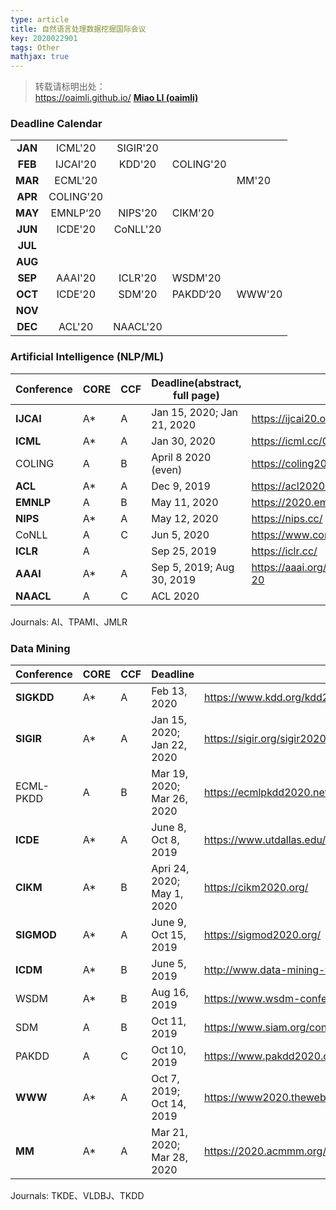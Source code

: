 ```yaml
---
type: article
title: 自然语言处理数据挖掘国际会议
key: 2020022901
tags: Other
mathjax: true
---
```


>转载请标明出处：  
>https://oaimli.github.io/ [**Miao LI (oaimli)**](https://oaimli.github.io)

### [](#header-1)Deadline Calendar

|         |           |          |           |        |
| :-----: | :-------: | :------: | --------- | ------ |
| **JAN** |  ICML'20  | SIGIR'20 |           |        |
| **FEB** | IJCAI'20  |  KDD'20  | COLING'20 |        |
| **MAR** |  ECML'20  |          |           | MM'20  |
| **APR** | COLING'20 |          |           |        |
| **MAY** | EMNLP‘20  | NIPS'20  | CIKM'20   |        |
| **JUN** |  ICDE'20  | CoNLL'20 |           |        |
| **JUL** |           |          |           |        |
| **AUG** |           |          |           |        |
| **SEP** |  AAAI'20  | ICLR'20  | WSDM'20   |        |
| **OCT** |  ICDE'20  |  SDM'20  | PAKDD‘20  | WWW'20 |
| **NOV** |           |          |           |        |
| **DEC** |  ACL'20   | NAACL'20 |           |        |

### [](#header-2)Artificial Intelligence (NLP/ML)

| Conference | CORE | CCF  | Deadline(abstract, full page) | Link                                 |
| ---------- | ---- | ---- | ----------------------------- | ------------------------------------ |
| **IJCAI**  | A*   | A    | Jan 15, 2020; Jan 21, 2020    | https://ijcai20.org/                 |
| **ICML**   | A*   | A    | Jan 30, 2020                  | https://icml.cc/Conferences/2020     |
| COLING     | A    | B    | April 8 2020 (even)           | https://coling2020.org/              |
| **ACL**    | A*   | A    | Dec 9, 2019                   | https://acl2020.org/                 |
| **EMNLP**  | A    | B    | May 11, 2020                  | https://2020.emnlp.org/              |
| **NIPS**   | A*   | A    | May 12, 2020                  | https://nips.cc/                     |
| CoNLL      | A    | C    | Jun 5, 2020                   | https://www.conll.org/2020           |
| **ICLR**   | A    |      | Sep 25, 2019                  | https://iclr.cc/                     |
| **AAAI**   | A*   | A    | Sep 5, 2019; Aug 30, 2019     | https://aaai.org/Conferences/AAAI-20 |
| **NAACL**  | A    | C    | ACL 2020                      |                                      |

Journals: AI、TPAMI、JMLR

### [](#header-3)Data Mining

| Conference | CORE | CCF  | Deadline                   | Link                                                 |
| ---------- | ---- | ---- | -------------------------- | ---------------------------------------------------- |
| **SIGKDD** | A*   | A    | Feb 13, 2020               | https://www.kdd.org/kdd2020/                         |
| **SIGIR**  | A*   | A    | Jan 15, 2020; Jan 22, 2020 | https://sigir.org/sigir2020/                         |
| ECML-PKDD  | A    | B    | Mar 19, 2020; Mar 26, 2020 | https://ecmlpkdd2020.net/                            |
| **ICDE**   | A*   | A    | June 8, Oct 8, 2019        | https://www.utdallas.edu/icde/                       |
| **CIKM**   | A*   | B    | Apri 24, 2020; May 1, 2020 | https://cikm2020.org/                                |
| **SIGMOD** | A*   | A    | June 9, Oct 15, 2019       | https://sigmod2020.org/                              |
| **ICDM**   | A*   | B    | June 5, 2019               | http://www.data-mining-forum.de/                     |
| WSDM       | A*   | B    | Aug 16, 2019               | https://www.wsdm-conference.org/2020/                |
| SDM        | A    | B    | Oct 11, 2019               | https://www.siam.org/conferences/cm/conference/sdm20 |
| PAKDD      | A    | C    | Oct 10, 2019               | https://www.pakdd2020.org/                           |
| **WWW**    | A*   | A    | Oct 7, 2019; Oct 14, 2019  | https://www2020.thewebconf.org/                      |
| **MM**     | A*   | A    | Mar 21, 2020; Mar 28, 2020 | https://2020.acmmm.org/                              |

Journals: TKDE、VLDBJ、TKDD